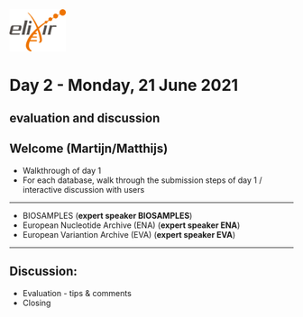 <img src="../images/logo_elixir.png" width="100">

# Day 2 - Monday, 21 June 2021
## evaluation and discussion

## Welcome (Martijn/Matthijs)
* Walkthrough of day 1 
* For each database, walk through the submission steps of day 1 / interactive discussion with users
* ***
- BIOSAMPLES (__expert speaker BIOSAMPLES__)
- European Nucleotide Archive (ENA) (__expert speaker ENA__)
- European Variantion Archive (EVA) (__expert speaker EVA__)
***
## Discussion:
* Evaluation - tips & comments
* Closing
